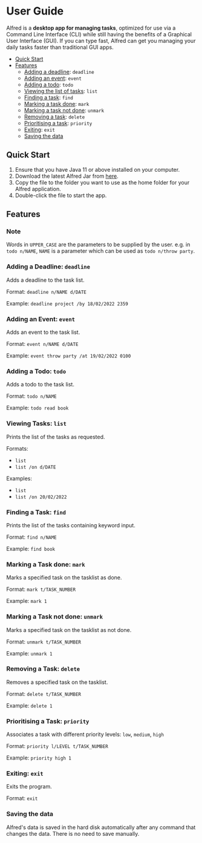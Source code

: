 # User Guide
Alfred is a **desktop app for managing tasks**, optimized for use via a Command
Line Interface (CLI) while still having the benefits of a Graphical User Interface (GUI). If you
can type fast, Alfred can get you managing your daily tasks faster than traditional GUI apps.
- [Quick Start](#quick-start)
- [Features](#features)
  - [Adding a deadline](#adding-a-deadline-deadline): `deadline`
  - [Adding an event](#adding-an-event-event): `event`
  - [Adding a todo](#adding-a-todo-todo): `todo`
  - [Viewing the list of tasks](#viewing-tasks-list): `list`
  - [Finding a task](#finding-a-task-find): `find`
  - [Marking a task done](#marking-a-task-done-mark): `mark`
  - [Marking a task not done](#marking-a-task-not-done-unmark): `unmark`
  - [Removing a task](#removing-a-task-delete): `delete`
  - [Prioritising a task](#prioritising-a-task-priority): `priority`
  - [Exiting](#exiting-exit): `exit`
  - [Saving the data]()

## Quick Start
1. Ensure that you have Java 11 or above installed on your computer.
2. Download the latest Alfred Jar from [here](https://github.com/seanlaiys/ip/releases/tag/A-Release).
3. Copy the file to the folder you want to use as the home folder for your Alfred application.
4. Double-click the file to start the app.

## Features
### Note
Words in `UPPER_CASE` are the parameters to be supplied by the user.
e.g. in `todo n/NAME`, `NAME` is a parameter which can be used as `todo n/throw party`.

### Adding a Deadline: `deadline`

Adds a deadline to the task list.

Format: `deadline n/NAME d/DATE`

Example: `deadline project /by 18/02/2022 2359`

### Adding an Event: `event`  

Adds an event to the task list.

Format: `event n/NAME d/DATE`

Example: `event throw party /at 19/02/2022 0100`

### Adding a Todo: `todo`

Adds a todo to the task list.

Format: `todo n/NAME`

Example: `todo read book`

### Viewing Tasks: `list`

Prints the list of the tasks as requested.

Formats: 
- `list`
- `list /on d/DATE`

Examples: 
- `list`
- `list /on 20/02/2022`

### Finding a Task: `find`

Prints the list of the tasks containing keyword input.

Format: `find n/NAME`

Example: `find book`

### Marking a Task done: `mark`

Marks a specified task on the tasklist as done.

Format: `mark t/TASK_NUMBER`

Example: `mark 1`

### Marking a Task not done: `unmark`

Marks a specified task on the tasklist as not done.

Format: `unmark t/TASK_NUMBER`

Example: `unmark 1`

### Removing a Task: `delete`

Removes a specified task on the tasklist.

Format: `delete t/TASK_NUMBER`

Example: `delete 1`

### Prioritising a Task: `priority`

Associates a task with different priority levels: `low`, `medium`, `high`

Format: `priority l/LEVEL t/TASK_NUMBER`

Example: `priority high 1`

### Exiting: `exit`

Exits the program.

Format: `exit`

### Saving the data

Alfred's data is saved in the hard disk automatically after any command that changes the data. There is no need to save manually.


